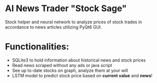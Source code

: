 # AI News Trader "Stock Sage"
Stock helper and neural network to analyze prices of stock trades in accordance to news articles utilizing PyQt6 GUI.
# Functionalities:
* SQLite3 to hold information about historical news and stock prices
* Read news scraped without any ads or java script
* See up to-date stocks on graph, analyze them at your will
* LSTM model to predict stock price based on **current value** and **news**!
